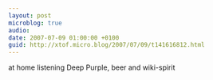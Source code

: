 ```yaml
---
layout: post
microblog: true
audio: 
date: 2007-07-09 01:00:00 +0100
guid: http://xtof.micro.blog/2007/07/09/t141616812.html
---
```

at home listening Deep Purple, beer and wiki-spirit
